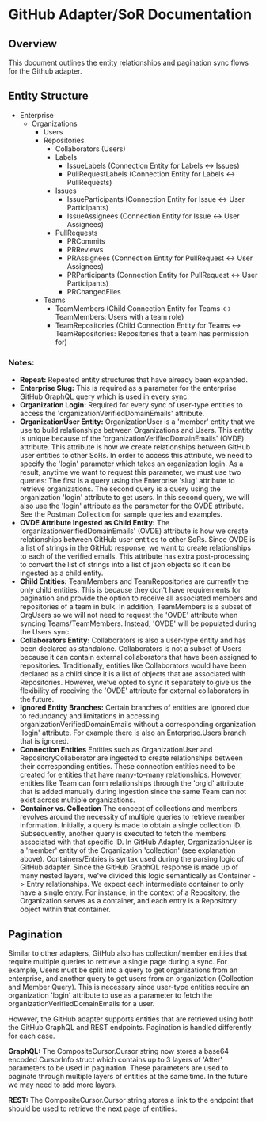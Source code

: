 # GitHub Adapter/SoR Documentation

## Overview

This document outlines the entity relationships and pagination sync flows for the Github adapter.

## Entity Structure

- Enterprise
  - Organizations
    - Users
    - Repositories
      - Collaborators (Users)
      - Labels
        - IssueLabels (Connection Entity for Labels <-> Issues)
        - PullRequestLabels (Connection Entity for Labels <-> PullRequests)
      - Issues
        - IssueParticipants (Connection Entity for Issue <-> User Participants)
        - IssueAssignees (Connection Entity for Issue <-> User Assignees)
      - PullRequests
        - PRCommits
        - PRReviews
        - PRAssignees (Connection Entity for PullRequest <-> User Assignees)
        - PRParticipants (Connection Entity for PullRequest <-> User Participants)
        - PRChangedFiles
    - Teams
      - TeamMembers (Child Connection Entity for Teams <-> TeamMembers: Users with a team role)
      - TeamRepositories (Child Connection Entity for Teams <-> TeamRepositories: Repositories that a team has permission for)

### Notes:

- **Repeat:** Repeated entity structures that have already been expanded.
- **Enterprise Slug:** This is required as a parameter for the enterprise GitHub GraphQL query which is used in every sync.
- **Organization Login:** Required for every sync of user-type entities to access the 'organizationVerifiedDomainEmails' attribute.
- **OrganizationUser Entity:** OrganizationUser is a 'member' entity that we use to build relationships between Organizations and Users. This entity is unique because of the 'organizationVerifiedDomainEmails' (OVDE) attribute. This attribute is how we create relationships between GitHub user entities to other SoRs. In order to access this attribute, we need to specify the 'login' parameter which takes an organization login. As a result, anytime we want to request this parameter, we must use two queries: The first is a query using the Enterprise 'slug' attribute to retrieve organizations. The second query is a query using the organization 'login' attribute to get users. In this second query, we will also use the 'login' attribute as the parameter for the OVDE attribute. See the Postman Collection for sample queries and examples.
- **OVDE Attribute Ingested as Child Entity:** The 'organizationVerifiedDomainEmails' (OVDE) attribute is how we create relationships between GitHub user entities to other SoRs. Since OVDE is a list of strings in the GitHub response, we want to create relationships to each of the verified emails. This attribute has extra post-processing to convert the list of strings into a list of json objects so it can be ingested as a child entity.
- **Child Entities:** TeamMembers and TeamRepositories are currently the only child entities. This is because they don't have requirements for pagination and provide the option to receive all associated members and repositories of a team in bulk. In addition, TeamMembers is a subset of OrgUsers so we will not need to request the 'OVDE' attribute when syncing Teams/TeamMembers. Instead, 'OVDE' will be populated during the Users sync.
- **Collaborators Entity:** Collaborators is also a user-type entity and has been declared as standalone. Collaborators is not a subset of Users because it can contain external collaborators that have been assigned to repositories. Traditionally, entities like Collaborators would have been declared as a child since it is a list of objects that are associated with Repositories. However, we've opted to sync it separately to give us the flexibility of receiving the 'OVDE' attribute for external collaborators in the future.
- **Ignored Entity Branches:** Certain branches of entities are ignored due to redundancy and limitations in accessing organizationVerifiedDomainEmails without a corresponding organization 'login' attribute. For example there is also an Enterprise.Users branch that is ignored.
- **Connection Entities** Entities such as OrganizationUser and RepositoryCollaborator are ingested to create relationships between their corresponding entities. These connection entities need to be created for entities that have many-to-many relationships. However, entities like Team can form relationships through the 'orgId' attribute that is added manually during ingestion since the same Team can not exist across multiple organizations.
- **Container vs. Collection** The concept of collections and members revolves around the necessity of multiple queries to retrieve member information. Initially, a query is made to obtain a single collection ID. Subsequently, another query is executed to fetch the members associated with that specific ID. In GitHub Adapter, OrganizationUser is a 'member' entity of the Organization 'collection' (see explanation above). Containers/Entries is syntax used during the parsing logic of GitHub adapter. Since the GitHub GraphQL response is made up of many nested layers, we've divided this logic semantically as Container -> Entry relationships. We expect each intermediate container to only have a single entry. For instance, in the context of a Repository, the Organization serves as a container, and each entry is a Repository object within that container.

## Pagination

Similar to other adapters, GitHub also has collection/member entities that require multiple queries to retrieve a single page during a sync. For example, Users must be split into a query to get organizations from an enterprise, and another query to get users from an organization (Collection and Member Query). This is necessary since user-type entities require an organization 'login' attribute to use as a parameter to fetch the organizationVerifiedDomainEmails for a user.

However, the GitHub adapter supports entities that are retrieved using both the GitHub GraphQL and REST endpoints. Pagination is handled differently for each case.

**GraphQL:**
The CompositeCursor.Cursor string now stores a base64 encoded CursorInfo struct which contains up to 3 layers of 'After' parameters to be used in pagination. These parameters are used to paginate through multiple layers of entities at the same time. In the future we may need to add more layers.

**REST:**
The CompositeCursor.Cursor string stores a link to the endpoint that should be used to retrieve the next page of entities.
